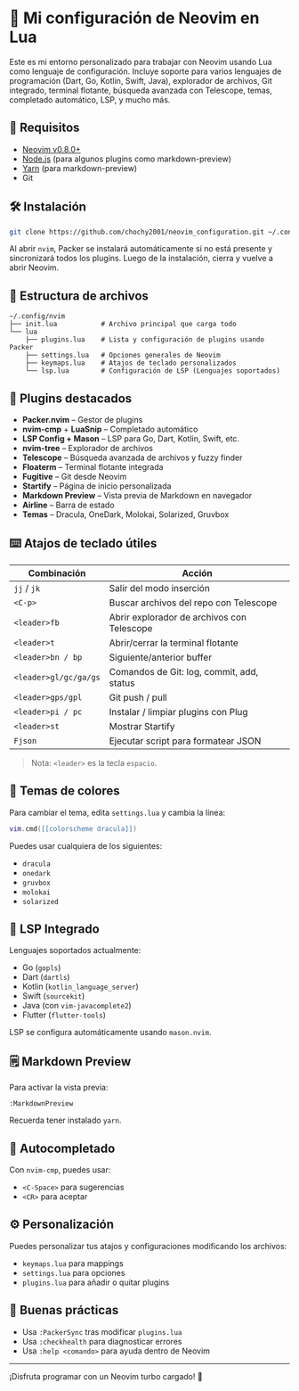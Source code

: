 # 🧠 Mi configuración de Neovim en Lua

Este es mi entorno personalizado para trabajar con Neovim usando Lua como lenguaje de configuración. Incluye soporte para varios lenguajes de programación (Dart, Go, Kotlin, Swift, Java), explorador de archivos, Git integrado, terminal flotante, búsqueda avanzada con Telescope, temas, completado automático, LSP, y mucho más.

## 🚀 Requisitos

- [Neovim v0.8.0+](https://neovim.io/)
- [Node.js](https://nodejs.org/) (para algunos plugins como markdown-preview)
- [Yarn](https://classic.yarnpkg.com/lang/en/) (para markdown-preview)
- Git

## 🛠 Instalación

```bash
git clone https://github.com/chochy2001/neovim_configuration.git ~/.config/nvim
```

Al abrir `nvim`, Packer se instalará automáticamente si no está presente y sincronizará todos los plugins. Luego de la instalación, cierra y vuelve a abrir Neovim.

## 📁 Estructura de archivos

```text
~/.config/nvim
├── init.lua           # Archivo principal que carga todo
└── lua
    ├── plugins.lua    # Lista y configuración de plugins usando Packer
    ├── settings.lua   # Opciones generales de Neovim
    ├── keymaps.lua    # Atajos de teclado personalizados
    └── lsp.lua        # Configuración de LSP (Lenguajes soportados)
```

## 🧩 Plugins destacados

- **Packer.nvim** – Gestor de plugins
- **nvim-cmp** + **LuaSnip** – Completado automático
- **LSP Config + Mason** – LSP para Go, Dart, Kotlin, Swift, etc.
- **nvim-tree** – Explorador de archivos
- **Telescope** – Búsqueda avanzada de archivos y fuzzy finder
- **Floaterm** – Terminal flotante integrada
- **Fugitive** – Git desde Neovim
- **Startify** – Página de inicio personalizada
- **Markdown Preview** – Vista previa de Markdown en navegador
- **Airline** – Barra de estado
- **Temas** – Dracula, OneDark, Molokai, Solarized, Gruvbox

## ⌨️ Atajos de teclado útiles

| Combinación           | Acción                                     |
| --------------------- | ------------------------------------------ |
| `jj` / `jk`           | Salir del modo inserción                   |
| `<C-p>`               | Buscar archivos del repo con Telescope     |
| `<leader>fb`          | Abrir explorador de archivos con Telescope |
| `<leader>t`           | Abrir/cerrar la terminal flotante          |
| `<leader>bn / bp`     | Siguiente/anterior buffer                  |
| `<leader>gl/gc/ga/gs` | Comandos de Git: log, commit, add, status  |
| `<leader>gps/gpl`     | Git push / pull                            |
| `<leader>pi / pc`     | Instalar / limpiar plugins con Plug        |
| `<leader>st`          | Mostrar Startify                           |
| `Fjson`               | Ejecutar script para formatear JSON        |

> Nota: `<leader>` es la tecla `espacio`.

## 🌈 Temas de colores

Para cambiar el tema, edita `settings.lua` y cambia la línea:

```lua
vim.cmd([[colorscheme dracula]])
```

Puedes usar cualquiera de los siguientes:

- `dracula`
- `onedark`
- `gruvbox`
- `molokai`
- `solarized`

## 🧠 LSP Integrado

Lenguajes soportados actualmente:

- Go (`gopls`)
- Dart (`dartls`)
- Kotlin (`kotlin_language_server`)
- Swift (`sourcekit`)
- Java (con `vim-javacomplete2`)
- Flutter (`flutter-tools`)

LSP se configura automáticamente usando `mason.nvim`.

## 🗒 Markdown Preview

Para activar la vista previa:

```vim
:MarkdownPreview
```

Recuerda tener instalado `yarn`.

## 🤖 Autocompletado

Con `nvim-cmp`, puedes usar:

- `<C-Space>` para sugerencias
- `<CR>` para aceptar

## ⚙️ Personalización

Puedes personalizar tus atajos y configuraciones modificando los archivos:

- `keymaps.lua` para mappings
- `settings.lua` para opciones
- `plugins.lua` para añadir o quitar plugins

## 🧼 Buenas prácticas

- Usa `:PackerSync` tras modificar `plugins.lua`
- Usa `:checkhealth` para diagnosticar errores
- Usa `:help <comando>` para ayuda dentro de Neovim

---

¡Disfruta programar con un Neovim turbo cargado! 🚀
